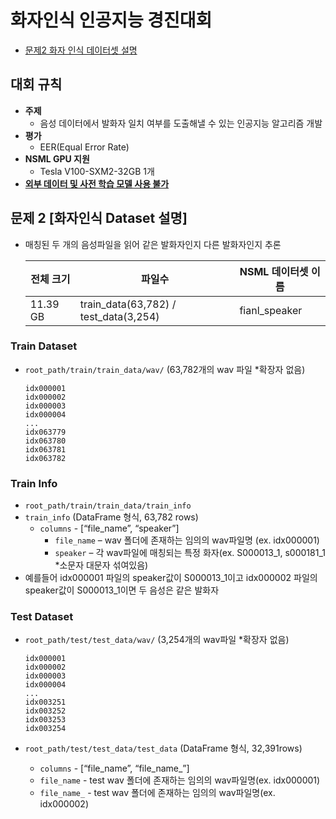 # 화자인식 인공지능 경진대회
- [문제2 화자 인식 데이터셋 설명](#문제-2-화자인식-dataset-설명)

## 대회 규칙

- **주제**
  - 음성 데이터에서 발화자 일치 여부를 도출해낼 수 있는 인공지능 알고리즘 개발
- **평가**
  - EER(Equal Error Rate)
- **NSML GPU 지원**
  - Tesla V100-SXM2-32GB 1개
- **<u>외부 데이터 및 사전 학습 모델 사용 불가</u>**

## 문제 2 **[화자인식 Dataset 설명]**

- 매칭된 두 개의 음성파일을 읽어 같은 발화자인지 다른 발화자인지 추론

  |전체 크기|파일수|NSML 데이터셋 이름|
  |----|------|---|
  |11.39 GB|train_data(63,782) / test_data(3,254)|fianl_speaker|

### Train Dataset

- `root_path/train/train_data/wav/` (63,782개의 wav 파일 *확장자 없음)

  ```
  idx000001
  idx000002
  idx000003
  idx000004
  ...
  idx063779
  idx063780
  idx063781
  idx063782
  ```

### Train Info

- `root_path/train/train_data/train_info`
- `train_info` (DataFrame 형식, 63,782 rows)
	- `columns` - [“file_name”, “speaker”]
		- `file_name` – wav 폴더에 존재하는 임의의 wav파일명 (ex. idx000001)
		- `speaker` – 각 wav파일에 매칭되는 특정 화자(ex. S000013_1, s000181_1 *소문자 대문자 섞여있음)
- 예를들어 idx000001 파일의 speaker값이 S000013_1이고 idx000002 파일의 speaker값이 S000013_1이면 두 음성은 같은 발화자

### Test Dataset
- `root_path/test/test_data/wav/` (3,254개의 wav파일 *확장자 없음)


  ```
  idx000001
  idx000002
  idx000003
  idx000004
  ...
  idx003251
  idx003252
  idx003253
  idx003254
  ```
- `root_path/test/test_data/test_data` (DataFrame 형식, 32,391rows)
	- `columns` - [“file_name”, “file_name_”]
	- `file_name` - test wav 폴더에 존재하는 임의의 wav파일명(ex. idx000001)
	- `file_name_` - test wav 폴더에 존재하는 임의의 wav파일명(ex. idx000002)
